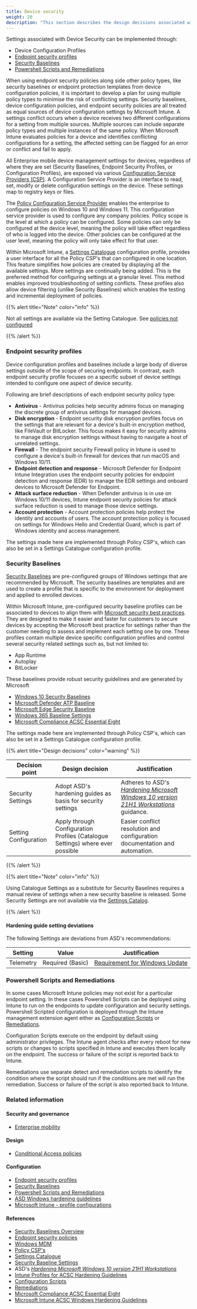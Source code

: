 ```yaml
---
title: Device security
weight: 20
description: "This section describes the design decisions associated with Device Security for system(s) built using ASD's Blueprint for Secure Cloud."
---
```


Settings associated with Device Security can be implemented through:

- Device Configuration Profiles
- [Endpoint security profiles](/design/platform/client/device-security/#endpoint-security-profiles)
- [Security Baselines](/design/platform/client/device-security/#security-baselines)
- [Powershell Scripts and Remediations](/design/platform/client/device-security/#powershell-scripts-and-remediations)

When using endpoint security policies along side other policy types, like security baselines or endpoint protection templates from device configuration policies, it is important to develop a plan for using multiple policy types to minimise the risk of conflicting settings. Security baselines, device configuration policies, and endpoint security policies are all treated as equal sources of device configuration settings by Microsoft Intune. A settings conflict occurs when a device receives two different configurations for a setting from multiple sources. Multiple sources can include separate policy types and multiple instances of the same policy. When Microsoft Intune evaluates policies for a device and identifies conflicting configurations for a setting, the affected setting can be flagged for an error or conflict and fail to apply.

All Enterprise mobile device management settings for devices, regardless of where they are set (Security Baselines, Endpoint Security Profiles, or Configuration Profiles), are exposed via various [Configuration Service Providers (CSP)](https://docs.microsoft.com/windows/client-management/mdm/configuration-service-provider-reference). A Configuration Service Provider is an interface to read, set, modify or delete configuration settings on the device. These settings map to registry keys or files.

The [Policy Configuration Service Provider](https://docs.microsoft.com/windows/client-management/mdm/policy-configuration-service-provider) enables the enterprise to configure policies on Windows 10 and Windows 11. This configuration service provider is used to configure any company policies. Policy scope is the level at which a policy can be configured. Some policies can only be configured at the device level, meaning the policy will take effect regardless of who is logged into the device. Other policies can be configured at the user level, meaning the policy will only take effect for that user.

Within Microsoft Intune, a [Settings Catalogue](https://docs.microsoft.com/mem/intune/configuration/settings-catalog) configuration profile, provides a user interface for all the Policy CSP's that can configured in one location. This feature simplifies how policies are created by displaying all the available settings. More settings are continually being added. This is the preferred method for configuring settings at a granular level. This method enables improved troubleshooting of setting conflicts. These profiles also allow device filtering (unlike Security Baselines) which enables the testing and incremental deployment of policies.

{{% alert title="Note" color="info" %}}

Not all settings are available via the Setting Catalogue. See [policies not configured](https://github.com/microsoft/Intune-ACSC-Windows-Hardening-Guidelines/blob/main/docs/Policies%20not%20configured.md)

{{% /alert %}}

### Endpoint security profiles

Device configuration profiles and baselines include a large body of diverse settings outside of the scope of securing endpoints. In contrast, each endpoint security profile focuses on a specific subset of device settings intended to configure one aspect of device security.

Following are brief descriptions of each endpoint security policy type:

- **Antivirus** - Antivirus policies help security admins focus on managing the discrete group of antivirus settings for managed devices.
- **Disk encryption** - Endpoint security disk encryption profiles focus on the settings that are relevant for a device's built-in encryption method, like FileVault or BitLocker. This focus makes it easy for security admins to manage disk encryption settings without having to navigate a host of unrelated settings.
- **Firewall** - The endpoint security Firewall policy in Intune is used to configure a device's built-in firewall for devices that run macOS and Windows 10/11.
- **Endpoint detection and response** - Microsoft Defender for Endpoint Intune Integration uses the endpoint security policies for endpoint detection and response (EDR) to manage the EDR settings and onboard devices to Microsoft Defender for Endpoint.
- **Attack surface reduction** - When Defender antivirus is in use on Windows 10/11 devices, Intune endpoint security policies for attack surface reduction is used to manage those device settings.
- **Account protection** - Account protection policies help protect the identity and accounts of users. The account protection policy is focused on settings for Windows Hello and Credential Guard, which is part of Windows identity and access management.

The settings made here are implemented through Policy CSP's, which can also be set in a Settings Catalogue configuration profile.

### Security Baselines

[Security Baselines](https://learn.microsoft.com/mem/intune/protect/security-baselines) are pre-configured groups of Windows settings that are recommended by Microsoft. The security baselines are templates and are used to create a profile that is specific to the environment for deployment and applied to enrolled devices.

Within Microsoft Intune, pre-configured security baseline profiles can be associated to devices to align them with [Microsoft security best practices](https://learn.microsoft.com/mem/intune/protect/endpoint-security). They are designed to make it easier and faster for customers to secure devices by accepting the Microsoft best practice for settings rather than the customer needing to assess and implement each setting one by one. These profiles contain multiple device specific configuration profiles and control several security related settings such as, but not limited to:

- App Runtime
- Autoplay
- BitLocker

These baselines provide robust security guidelines and are generated by Microsoft

- [Windows 10 Security Baselines](https://docs.microsoft.com/mem/intune/protect/security-baseline-settings-mdm-all?pivots=november-2021)
- [Microsoft Defender ATP Baseline](https://docs.microsoft.com/mem/intune/protect/security-baseline-settings-defender-atp?pivots=atp-december-2020)
- [Microsoft Edge Security Baseline](https://docs.microsoft.com/mem/intune/protect/security-baseline-settings-edge?pivots=edge-october-2019)
- [Windows 365 Baseline Settings](https://docs.microsoft.com/mem/intune/protect/security-baseline-settings-windows-365)
- [Microsoft Compliance ACSC Essential Eight](https://learn.microsoft.com/en-au/compliance/anz/e8-overview)

The settings made here are implemented through Policy CSP's, which can also be set in a Settings Catalogue configuration profile.

{{% alert title="Design decisions" color="warning" %}}

| Decision point        | Design decision                                                               | Justification                                                                                                                                                                                                 |
| --------------------- | ----------------------------------------------------------------------------- | ------------------------------------------------------------------------------------------------------------------------------------------------------------------------------------------------------------- |
| Security Settings     | Adopt ASD's hardening guides as basis for security settings                   | Adheres to ASD's [_Hardening Microsoft Windows 10 version 21H1 Workstations_](https://www.cyber.gov.au/acsc/view-all-content/publications/hardening-microsoft-windows-10-version-21h1-workstations) guidance. |
| Setting Configuration | Apply through Configuration Profiles (Catalogue Settings) where ever possible | Easier conflict resolution and configuration documentation and automation.                                                                                                                                    |

{{% /alert %}}

{{% alert title="Note" color="info" %}}

Using Catalogue Settings as a substitute for Security Baselines requires a manual review of settings when a new security baseline is released. Some Security Settings are not available via the [Settings Catalog](https://github.com/microsoft/Intune-ACSC-Windows-Hardening-Guidelines/blob/main/docs/Policies%20not%20configured.md).

{{% /alert %}}

#### Hardening guide setting deviations

The following Settings are deviations from ASD's recommendations:

| Setting   | Value            | Justification                                                            |
| --------- | ---------------- | ------------------------------------------------------------------------ |
| Telemetry | Required (Basic) | [Requirement for Windows Update](/design/platform/client/device-updates) |

### Powershell Scripts and Remediations

In some cases Microsoft Intune policies may not exist for a particular endpoint setting. In these cases Powershell Scripts can be deployed using Intune to run on the endpoints to update configuration and security settings. Powershell Scripted configuration is deployed through the Intune management extension agent either as [Configuration Scripts](https://learn.microsoft.com/mem/intune/apps/intune-management-extension) or [Remediations](https://learn.microsoft.com/mem/intune/fundamentals/remediations).

Configuration Scripts execute on the endpoint by default using administrator privileges. The Intune agent checks after every reboot for new scripts or changes to scripts specified in Intune and executes them locally on the endpoint. The success or failure of the script is reported back to Intune.

Remediations use separate detect and remediation scripts to identify the condition where the script should run if the conditions are met will run the remediation. Success or failure of the script is also reported back to Intune.

### Related information

#### Security and governance

- [Enterprise mobility](/security-and-governance/system-security-plan/enterprise-mobility)

#### Design

- [Conditional Access policies](/design/platform/identity/conditional-access#conditional-access-policies)

#### Configuration

- [Endpoint security profiles](/design/platform/client/device-security/#endpoint-security-profiles)
- [Security Baselines](/design/platform/client/device-security/#security-baselines)
- [Powershell Scripts and Remediations](/design/platform/client/device-security/#powershell-scripts-and-remediations)
- [ASD Windows hardening guidelines](/configuration/intune/devices/configuration-policies/asd-windows-hardening-guidelines)
- [Microsoft Intune - profile configurations](/configuration/intune/devices/configuration-policies)

#### References

- [Security Baselines Overview](https://docs.microsoft.com/mem/intune/protect/security-baselines)
- [Endpoint security policies](https://docs.microsoft.com/mem/intune/protect/endpoint-security-policy)
- [Windows MDM](https://docs.microsoft.com/windows/client-management/mdm/windows-mdm-enterprise-settings)
- [Policy CSP's](https://docs.microsoft.com/windows/client-management/mdm/policy-configuration-service-provider)
- [Settings Catalogue](https://docs.microsoft.com/mem/intune/configuration/settings-catalog)
- [Security Baseline Settings](https://docs.microsoft.com/mem/intune/protect/security-baseline-settings-mdm-all?pivots=november-2021)
- ASD's [_Hardening Microsoft Windows 10 version 21H1 Workstations_](https://www.cyber.gov.au/acsc/view-all-content/publications/hardening-microsoft-windows-10-version-21h1-workstations)
- [Intune Profiles for ACSC Hardening Guidelines](https://github.com/microsoft/Intune-ACSC-Windows-Hardening-Guidelines)
- [Configuration Scripts](https://learn.microsoft.com/mem/intune/apps/intune-management-extension)
- [Remediations](https://learn.microsoft.com/mem/intune/fundamentals/remediations)
- [Microsoft Compliance ACSC Essential Eight](https://learn.microsoft.com/en-au/compliance/anz/e8-overview)
- [Microsoft Intune ACSC Windows Hardening Guidelines](https://github.com/microsoft/Intune-ACSC-Windows-Hardening-Guidelines)
